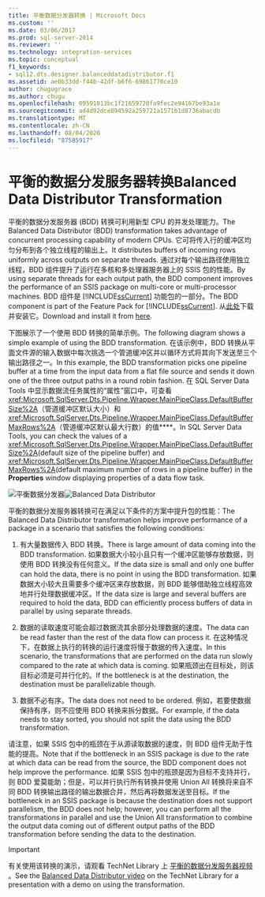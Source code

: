 ```yaml
---
title: 平衡数据分发器转换 | Microsoft Docs
ms.custom: ''
ms.date: 03/06/2017
ms.prod: sql-server-2014
ms.reviewer: ''
ms.technology: integration-services
ms.topic: conceptual
f1_keywords:
- sql12.dts.designer.balanceddatadistributor.f1
ms.assetid: ae0b33dd-f44b-42df-b6f6-69861770ce10
author: chugugrace
ms.author: chugu
ms.openlocfilehash: 09591013bc1f21659720fa9fec2e94167be93a1e
ms.sourcegitcommit: ad4d92dce894592a259721a1571b1d8736abacdb
ms.translationtype: MT
ms.contentlocale: zh-CN
ms.lasthandoff: 08/04/2020
ms.locfileid: "87585917"
---
```

# <a name="balanced-data-distributor-transformation"></a><span data-ttu-id="4114a-102">平衡的数据分发服务器转换</span><span class="sxs-lookup"><span data-stu-id="4114a-102">Balanced Data Distributor Transformation</span></span>
  <span data-ttu-id="4114a-103">平衡的数据分发服务器 (BDD) 转换可利用新型 CPU 的并发处理能力。</span><span class="sxs-lookup"><span data-stu-id="4114a-103">The Balanced Data Distributor (BDD) transformation takes advantage of concurrent processing capability of modern CPUs.</span></span> <span data-ttu-id="4114a-104">它可将传入行的缓冲区均匀分布到各个独立线程的输出上。</span><span class="sxs-lookup"><span data-stu-id="4114a-104">It distributes buffers of incoming rows uniformly across outputs on separate threads.</span></span> <span data-ttu-id="4114a-105">通过对每个输出路径使用独立线程，BDD 组件提升了运行在多核和多处理器服务器上的 SSIS 包的性能。</span><span class="sxs-lookup"><span data-stu-id="4114a-105">By using separate threads for each output path, the BDD component improves the performance of an SSIS package on multi-core or multi-processor machines.</span></span> <span data-ttu-id="4114a-106">BDD 组件是 [!INCLUDE[ssCurrent](../../../includes/sscurrent-md.md)] 功能包的一部分。</span><span class="sxs-lookup"><span data-stu-id="4114a-106">The BDD component is part of the Feature Pack for [!INCLUDE[ssCurrent](../../../includes/sscurrent-md.md)].</span></span> <span data-ttu-id="4114a-107">从[此处](https://go.microsoft.com/fwlink/p/?LinkId=391999)下载并安装它。</span><span class="sxs-lookup"><span data-stu-id="4114a-107">Download and install it from [here](https://go.microsoft.com/fwlink/p/?LinkId=391999).</span></span>  
  
 <span data-ttu-id="4114a-108">下图展示了一个使用 BDD 转换的简单示例。</span><span class="sxs-lookup"><span data-stu-id="4114a-108">The following diagram shows a simple example of using the BDD transformation.</span></span> <span data-ttu-id="4114a-109">在该示例中，BDD 转换从平面文件源的输入数据中每次挑选一个管道缓冲区并以循环方式将其向下发送至三个输出路径之一。</span><span class="sxs-lookup"><span data-stu-id="4114a-109">In this example, the BDD transformation picks one pipeline buffer at a time from the input data from a flat file source and sends it down one of the three output paths in a round robin fashion.</span></span> <span data-ttu-id="4114a-110">在 SQL Server Data Tools 中显示数据流任务属性的“属性”窗口中，可查看 <xref:Microsoft.SqlServer.Dts.Pipeline.Wrapper.MainPipeClass.DefaultBufferSize%2A>（管道缓冲区默认大小）和 <xref:Microsoft.SqlServer.Dts.Pipeline.Wrapper.MainPipeClass.DefaultBufferMaxRows%2A>（管道缓冲区默认最大行数）的值\*\*\*\*。</span><span class="sxs-lookup"><span data-stu-id="4114a-110">In SQL Server Data Tools, you can check the values of a <xref:Microsoft.SqlServer.Dts.Pipeline.Wrapper.MainPipeClass.DefaultBufferSize%2A>(default size of the pipeline buffer) and <xref:Microsoft.SqlServer.Dts.Pipeline.Wrapper.MainPipeClass.DefaultBufferMaxRows%2A>(default maximum number of rows in a pipeline buffer) in the **Properties** window displaying properties of a data flow task.</span></span>  
  
 <span data-ttu-id="4114a-111">![平衡数据分发器](../../media/balanceddatadistributor.JPG "平衡的数据分发服务器")</span><span class="sxs-lookup"><span data-stu-id="4114a-111">![Balanced Data Distributor](../../media/balanceddatadistributor.JPG "Balanced Data Distributor")</span></span>  
  
 <span data-ttu-id="4114a-112">平衡的数据分发服务器转换可在满足以下条件的方案中提升包的性能：</span><span class="sxs-lookup"><span data-stu-id="4114a-112">The Balanced Data Distributor transformation helps improve performance of a package in a scenario that satisfies the following conditions:</span></span>  
  
1.  <span data-ttu-id="4114a-113">有大量数据传入 BDD 转换。</span><span class="sxs-lookup"><span data-stu-id="4114a-113">There is large amount of data coming into the BDD transformation.</span></span> <span data-ttu-id="4114a-114">如果数据大小较小且只有一个缓冲区能够存放数据，则使用 BDD 转换没有任何意义。</span><span class="sxs-lookup"><span data-stu-id="4114a-114">If the data size is small and only one buffer can hold the data, there is no point in using the BDD transformation.</span></span> <span data-ttu-id="4114a-115">如果数据大小较大且需要多个缓冲区来存放数据，则 BDD 能够借助独立线程高效地并行处理数据缓冲区。</span><span class="sxs-lookup"><span data-stu-id="4114a-115">If the data size is large and several buffers are required to hold the data, BDD can efficiently process buffers of data in parallel by using separate threads.</span></span>  
  
2.  <span data-ttu-id="4114a-116">数据的读取速度可能会超过数据流其余部分处理数据的速度。</span><span class="sxs-lookup"><span data-stu-id="4114a-116">The data can be read faster than the rest of the data flow can process it.</span></span> <span data-ttu-id="4114a-117">在这种情况下，在数据上执行的转换的运行速度将慢于数据的传入速度。</span><span class="sxs-lookup"><span data-stu-id="4114a-117">In this scenario, the transformations that are performed on the data run slowly compared to the rate at which data is coming.</span></span> <span data-ttu-id="4114a-118">如果瓶颈出在目标处，则该目标必须是可并行化的。</span><span class="sxs-lookup"><span data-stu-id="4114a-118">If the bottleneck is at the destination, the destination must be parallelizable though.</span></span>  
  
3.  <span data-ttu-id="4114a-119">数据不必有序。</span><span class="sxs-lookup"><span data-stu-id="4114a-119">The data does not need to be ordered.</span></span> <span data-ttu-id="4114a-120">例如，若要使数据保持有序，则不应使用 BDD 转换来拆分数据。</span><span class="sxs-lookup"><span data-stu-id="4114a-120">For example, if the data needs to stay sorted, you should not split the data using the BDD transformation.</span></span>  
  
 <span data-ttu-id="4114a-121">请注意，如果 SSIS 包中的瓶颈在于从源读取数据的速度，则 BDD 组件无助于性能的提高。</span><span class="sxs-lookup"><span data-stu-id="4114a-121">Note that if the bottleneck in an SSIS package is due to the rate at which data can be read from the source, the BDD component does not help improve the performance.</span></span> <span data-ttu-id="4114a-122">如果 SSIS 包中的瓶颈是因为目标不支持并行，则 BDD 爱莫能助；但是，可以并行执行所有转换并使用 Union All 转换将来自不同 BDD 转换输出路径的输出数据合并，然后再将数据发送至目标。</span><span class="sxs-lookup"><span data-stu-id="4114a-122">If the bottleneck in an SSIS package is because the destination does not support parallelism, the BDD does not help; however, you can perform all the transformations in parallel and use the Union All transformation to combine the output data coming out of different output paths of the BDD transformation before sending the data to the destination.</span></span>  
  
> [!IMPORTANT]  
>  <span data-ttu-id="4114a-123">有关使用该转换的演示，请观看 TechNet Library 上 [平衡的数据分发服务器视频](https://go.microsoft.com/fwlink/?LinkID=226278) 。</span><span class="sxs-lookup"><span data-stu-id="4114a-123">See the [Balanced Data Distributor video](https://go.microsoft.com/fwlink/?LinkID=226278) on the TechNet Library for a presentation with a demo on using the transformation.</span></span>  
  
  
